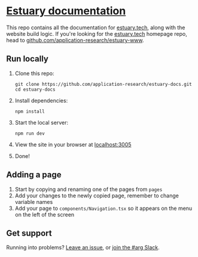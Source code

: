 # [Estuary documentation](https://docs.estuary.tech)

This repo contains all the documentation for [estuary.tech](https://estuary.tech), along with the website build logic. If you're looking for the [estuary.tech](https://estuary.tech) homepage repo, head to [github.com/application-research/estuary-www](https://github.com/application-research/estuary-www).

## Run locally

1. Clone this repo:

    ```shell
    git clone https://github.com/application-research/estuary-docs.git
    cd estuary-docs
    ```

1. Install dependencies:

    ```shell
    npm install
    ```

1. Start the local server:

    ```shell
    npm run dev
    ```

1. View the site in your browser at [localhost:3005](http://localhost:3005)
1. Done!

## Adding a page
1. Start by copying and renaming one of the pages from `pages`
2. Add your changes to the newly copied page, remember to change variable names
3. Add your page to `components/Navigation.tsx` so it appears on the menu on the left of the screen

## Get support

Running into problems? [Leave an issue](https://github.com/application-research/estuary-docs/issues), or [join the #arg Slack](https://filecoin.io/slack).
